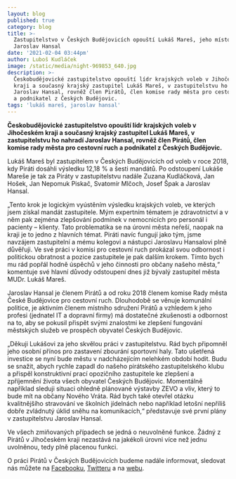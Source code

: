 ```yaml
---
layout: blog
published: true
category: blog
title: >-
  Zastupitelstvo v Českých Budějovicích opouští Lukáš Mareš, jeho místo zaujme
  Jaroslav Hansal
date: '2021-02-04 03:44pm'
author: Luboš Kudláček
image: /static/media/night-969853_640.jpg
description: >-
  Českobudějovické zastupitelstvo opouští lídr krajských voleb v Jihočeském
  kraji a současný krajský zastupitel Lukáš Mareš, v zastupitelstvu ho nahradí
  Jaroslav Hansal, rovněž člen Pirátů, člen komise rady města pro cestovní ruch
  a podnikatel z Českých Budějovic.
tags: 'lukáš mareš, jaroslav hansal'
---
```

**Českobudějovické zastupitelstvo opouští lídr krajských voleb v Jihočeském kraji a současný krajský zastupitel Lukáš Mareš, v zastupitelstvu ho nahradí Jaroslav Hansal, rovněž člen Pirátů, člen komise rady města pro cestovní ruch a podnikatel z Českých Budějovic.**



Lukáš Mareš byl zastupitelem v Českých Budějovicích od voleb v roce 2018, kdy Piráti dosáhli výsledku 12,18 % a šesti mandátů. Po odstoupení Lukáše Mareše je tak za Piráty v zastupitelstvu nadále Zuzana Kudláčková, Jan Hošek, Jan Nepomuk Piskač, Svatomír Mlčoch, Josef Špak a Jaroslav Hansal.

 „Tento krok je logickým vyústěním výsledku krajských voleb, ve kterých jsem získal mandát zastupitele. Mým expertním tématem je zdravotnictví a v něm pak zejména zlepšování podmínek v nemocnicích pro personál i pacienty – klienty. Tato problematika se na úrovni města neřeší, naopak na kraji je to jedno z hlavních témat. Piráti navíc fungují jako tým, jsme navzájem zastupitelní a mému kolegovi a nástupci Jaroslavu Hansalovi plně důvěřuji. Ve své práci v komisi pro cestovní ruch prokázal svou odbornost i politickou obratnost a pozice zastupitele je pak dalším krokem. Tímto bych mu rád popřál hodně úspěchů v jeho činnosti pro občany našeho města,“ komentuje své hlavní důvody odstoupení dnes již bývalý zastupitel města MUDr. Lukáš Mareš.



Jaroslav Hansal je členem Pirátů a od roku 2018 členem komise Rady města České Budějovice pro cestovní ruch. Dlouhodobě se věnuje komunální politice, je aktivním členem místního sdružení Pirátů a vzhledem k jeho profesi (jednatel IT a dopravní firmy) má dostatečné zkušenosti a odbornost na to, aby se pokusil přispět svými znalostmi ke zlepšení fungování městských služeb ve prospěch obyvatel Českých Budějovic. 



„Děkuji Lukášovi za jeho skvělou práci v zastupitelstvu. Rád bych připomněl jeho osobní přínos pro zastavení zbourání sportovní haly. Tato ušetřená investice se nyní bude městu v nadcházejícím nelehkém období hodit. Budu se snažit, abych rychle zapadl do našeho pirátského zastupitelského klubu a přispěl konstruktivní prací opozičního zastupitele ke zlepšení a zpříjemnění života všech obyvatel Českých Budějovic. Momentálně například sleduji situaci ohledně plánované výstavby ZEVO a vliv, který to bude mít na občany Nového Vráta. Rád bych také otevřel otázku kvalitnějšího stravování ve školních jídelnách nebo například letošní nepříliš dobře zvládnutý úklid sněhu na komunikacích,“ představuje své první plány v zastupitelstvu Jaroslav Hansal.



Ve všech zmiňovaných případech se jedná o neuvolněné funkce. Žádný z Pirátů v Jihočeském kraji nezastává na jakékoli úrovni více než jednu uvolněnou, tedy plně placenou funkci.



O práci Pirátů v Českých Budějovicích budeme nadále informovat, sledovat nás můžete na [Facebooku](https://www.facebook.com/PiratiCB), [Twitteru](https://twitter.com/PiratiJcK) a na [webu](https://cb.pirati.cz/).
